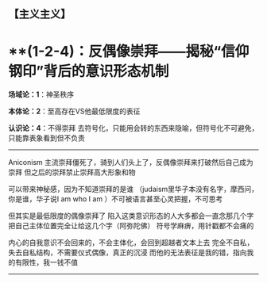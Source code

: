 ## **【主义主义】**

#  **(1-2-4)：反偶像崇拜——揭秘“信仰钢印”背后的意识形态机制

**场域论：1**：神圣秩序


**本体论：2**：至高存在VS他最低限度的表征



**认识论：4**：不得崇拜
去符号化，只能用会转的东西来隐喻，但符号化不可避免，只能靠表象看到但不负责


****
Aniconism
主流崇拜僵死了，骑到人们头上了，反偶像崇拜来打破然后自己成为崇拜
但之后的崇拜禁止崇拜高大形象和物

可以带来神秘感，因为不知道崇拜的是谁
（judaism里华子本没有名字，摩西问，你是谁，华子说I am who I am ）不可被语言甚至心灵把握，不可思考

但其实是最低限度的偶像崇拜了 
陷入这类意识形态的人大多都会一直念那几个字  把自己主体位置完全让给这几个字（阿弥陀佛）
符号学麻痹，用针戳都不会痛的

内心的自我意识不会回来的，不会主体化，会回到超越者文本上去
 完全不自私，失去自私结构，不需要仪式偶像，真正的沉浸
而他的无法表征是我的错，指向我的有限性，我一钱不值



****